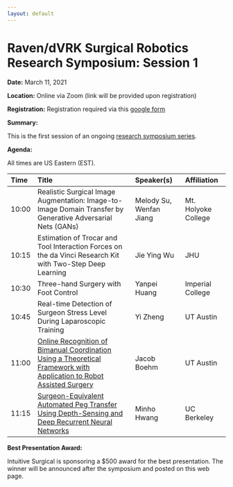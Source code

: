 ```yaml
---
layout: default
---
```


# Raven/dVRK Surgical Robotics Research Symposium: Session 1

**Date:**  March 11, 2021

**Location:** Online via Zoom (link will be provided upon registration)

**Registration:** Registration required via this [google form](https://docs.google.com/forms/d/e/1FAIpQLSenvKbAyixMzZewi7WOuCRFa_iODPqa5Dzs_XbN2Xm_gtXx4w/viewform?usp=sf_link)

**Summary:**

This is the first session of an ongoing [research symposium series](../crtk-2021-research-symposium.md).

**Agenda:**

All times are US Eastern (EST).

| Time  | Title        | Speaker(s)  | Affiliation|
|:------|:-------------|:------------|:--------------|
| 10:00 | Realistic Surgical Image Augmentation: Image-to-Image Domain Transfer by Generative Adversarial Nets (GANs) | Melody Su, Wenfan Jiang | Mt. Holyoke College |
| 10:15 | Estimation of Trocar and Tool Interaction Forces on the da Vinci Research Kit with Two-Step Deep Learning | Jie Ying Wu | JHU |
| 10:30 | Three-hand Surgery with Foot Control | Yanpei Huang | Imperial College |
| 10:45 | Real-time Detection of Surgeon Stress Level During Laparoscopic Training | Yi Zheng | UT Austin |
| 11:00 | [Online Recognition of Bimanual Coordination Using a Theoretical Framework with Application to Robot Assisted Surgery](./bimanual-coordination.md) | Jacob Boehm | UT Austin |
| 11:15 | [Surgeon-Equivalent Automated Peg Transfer Using Depth-Sensing and Deep Recurrent Neural Networks](./automated-peg-transfer.md) | Minho Hwang | UC Berkeley |

**Best Presentation Award:**

Intuitive Surgical is sponsoring a $500 award for the best presentation. The winner will be announced after the symposium and posted on this web page.
